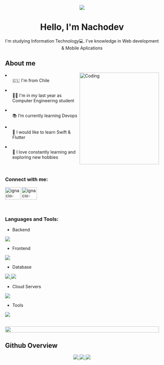 <div id="header" align="center" width="300">
  
  <img src="https://media2.giphy.com/media/NytMLKyiaIh6VH9SPm/200.webp?cid=ecf05e47gzxlty4ccc8o0kxj9vn8eys6gozae9mqm2219upe&rid=200.webp&ct=g" />
  
  <h1> Hello, I'm Nachodev </h1>
  
  <p> I'm studying Information Technology💻. I've knowledge in Web development & Mobile Aplications</p>
  
</div>

<div id="about-me">
  <h2> About me </h2>

  <img align="right" alt="Coding" width="260" height="300" src="https://user-images.githubusercontent.com/81328619/213875785-400ae517-156b-4aca-a787-bac75d84c393.gif" />

  <li>
    <ul>🇨🇱 I'm from Chile  </ul>
  </li>
  
  <li>
    <ul>🧑‍🎓 I'm in my last year as Computer Engineering student</ul>
  </li>
  
  <li>
    <ul>📚 I’m currently learning Devops</ul>
  </li>

  <li>
    <ul>📱 I would like to learn Swift & Flutter</ul>
  </li>

  <li>
    <ul>🌿 I love constantly learning and exploring new hobbies</ul>
  </li> 
</div>

<br>
<h3 align="left">Connect with me:</h3>
<p align="left">
<a href="https://www.linkedin.com/in/ignacio-cisternas-orellana/" target="blank"><img align="center" src="https://skillicons.dev/icons?i=linkedin" alt="ignacio-cisternas-orellana" height="40" width="50" /></a>
<a href="mailto:ig.cisternas.dev@gmail.com" target="blank"><img align="center" src="https://skillicons.dev/icons?i=gmail" alt="ignacio-cisternas-orellana" height="40" width="50" /></a>
</p>
<br>

<div style="display: inline_block">

<h3 align="left">Languages and Tools:</h3>

- Backend
<p align="left">
  <a href="https://skillicons.dev">
    <img src="https://skillicons.dev/icons?i=nodejs,py,express" />
  </a>
</p>

- Frontend
<p align="left">
  <a href="https://skillicons.dev">
    <img src="https://skillicons.dev/icons?i=ts,js,react,nextjs,tailwind,emotion" />
  </a>
</p>

- Database
<p align="left">
  <a href="https://skillicons.dev">
    <img src="https://skillicons.dev/icons?i=mongodb,mysql" />
    <img src="https://www.ibm.com/content/dam/adobe-cms/instana/media_logo/Oracle.component.complex-narrative-xl.ts=1690900057141.png/content/adobe-cms/br/pt/products/instana/supported-technologies/oracle-database-monitoring/_jcr_content/root/table_of_contents/body/content_section_styled/content-section-body/complex_narrative/logoimage" /> 
  </a>
</p>

- Cloud Servers
<p align="left">
  <a href="https://skillicons.dev">
    <img src="https://skillicons.dev/icons?i=aws,gcp,firebase" />
  </a>
</p>

- Tools
<p align="left">
  <a href="https://skillicons.dev">
    <img src="https://skillicons.dev/icons?i=git,github,vscode,postman,linux,pnpm" />
  </a>
</p>

<br/>

<img src="https://i.imgur.com/dBaSKWF.gif" height="20" width="100%">     
</div>

## Github Overview

<section>
  <p align="center">
    <a href="https://github.com/nachodev-ui">
      <img src="http://github-profile-summary-cards.vercel.app/api/cards/stats?username=nachodev-ui&theme=transparent" />
    </a>
    <a href="https://github.com/nachodev-ui">
      <img src="https://github-readme-streak-stats.herokuapp.com/?user=nachodev-ui&hide_border=true&card_width=338&theme=transparent" />
    </a>
    <a href="https://github.com/nachodev-ui">
      <img src="http://github-profile-summary-cards.vercel.app/api/cards/profile-details?username=nachodev-ui&theme=transparent" />
    </a>
  </p>
</section>


